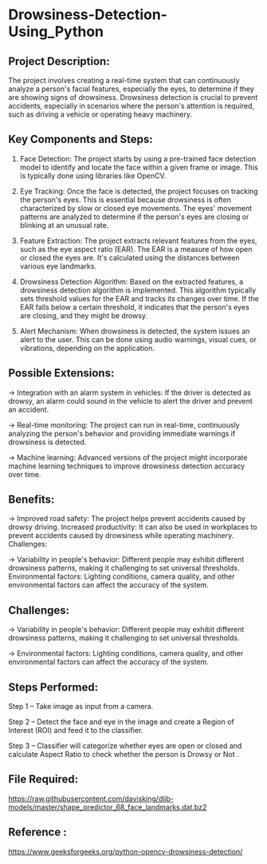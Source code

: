 # Drowsiness-Detection-Using_Python

Project Description:
--------------------------------------------------------------------------------------------------------------------------------------------------------------------
The project involves creating a real-time system that can continuously analyze a person's facial features, especially the eyes, to determine if they are showing signs of drowsiness. Drowsiness detection is crucial to prevent accidents, especially in scenarios where the person's attention is required, such as driving a vehicle or operating heavy machinery.

Key Components and Steps:
-------------------------

1. Face Detection: The project starts by using a pre-trained face detection model to identify and locate the face within a given frame or image. This is typically done using libraries like OpenCV.

2. Eye Tracking: Once the face is detected, the project focuses on tracking the person's eyes. This is essential because drowsiness is often characterized by slow or closed eye movements. The eyes' movement patterns are analyzed to determine if the person's eyes are closing or blinking at an unusual rate.

3. Feature Extraction: The project extracts relevant features from the eyes, such as the eye aspect ratio (EAR). The EAR is a measure of how open or closed the eyes are. It's calculated using the distances between various eye landmarks.

4. Drowsiness Detection Algorithm: Based on the extracted features, a drowsiness detection algorithm is implemented. This algorithm typically sets threshold values for the EAR and tracks its changes over time. If the EAR falls below a certain threshold, it indicates that the person's eyes are closing, and they might be drowsy.

5. Alert Mechanism: When drowsiness is detected, the system issues an alert to the user. This can be done using audio warnings, visual cues, or vibrations, depending on the application.

Possible Extensions:
---------------------
-> Integration with an alarm system in vehicles: If the driver is detected as drowsy, an alarm could sound in the vehicle to alert the driver and prevent an accident.

-> Real-time monitoring: The project can run in real-time, continuously analyzing the person's behavior and providing immediate warnings if drowsiness is detected.

-> Machine learning: Advanced versions of the project might incorporate machine learning techniques to improve drowsiness detection accuracy over time.


Benefits:
---------

-> Improved road safety: The project helps prevent accidents caused by drowsy driving.
Increased productivity: It can also be used in workplaces to prevent accidents caused by drowsiness while operating machinery.
Challenges:

-> Variability in people's behavior: Different people may exhibit different drowsiness patterns, making it challenging to set universal thresholds.
Environmental factors: Lighting conditions, camera quality, and other environmental factors can affect the accuracy of the system.

Challenges:
------------
-> Variability in people's behavior: Different people may exhibit different drowsiness patterns, making it challenging to set universal thresholds.

-> Environmental factors: Lighting conditions, camera quality, and other environmental factors can affect the accuracy of the system.

Steps Performed:
----------------

Step 1 – Take image as input from a camera.

Step 2 – Detect the face  and eye in the image and create a Region of Interest (ROI) and feed it to the classifier.

Step 3 – Classifier will categorize whether eyes are open or closed and calculate Aspect Ratio to check whether the person is Drowsy or Not .

File Required:
--------------
https://raw.githubusercontent.com/davisking/dlib-models/master/shape_predictor_68_face_landmarks.dat.bz2

Reference :
-----------
https://www.geeksforgeeks.org/python-opencv-drowsiness-detection/
